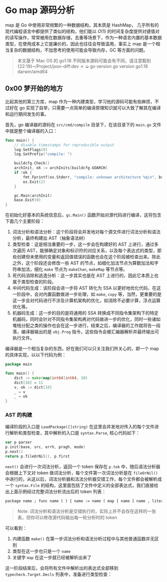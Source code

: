 # Go map 源码分析

map 是 Go 中使用非常频繁的一种数据结构，其本质是 HashMap， 几乎所有的现代编程语言中都提供了类似的结构，他们能以 $O(1)$ 的时间复杂度提供对键值对的读写操作，常常被用在数据存储，去重等场景下，作为一种语言内置的基本数据类型，在使用成本上它是廉价的，因此也往往会导致滥用，事实上 map 是一个相当复杂的数据结构，不加思考的使用可能会导致内存，GC 等方面的问题。

<!-- more -->

> 本文基于 Mac OS 的 go1.18 不同版本源码可能会有不同，请注意甄别
> {22:19}~/Project/json-diff:dev ✗ ➭ go version
> go version go1.18 darwin/amd64

## 0x00 梦开始的地方

比起其他的第三方库，map 作为一种内建类型，学习他的源码可能有些麻烦，不过好在 go 实现了自举，只需要一点简单的编译原理知识就可以大致了解其在编译和运行期间发生的事。

首先，go 编译器的源码在 `src/cmd/compile` 目录下，在该目录下的 `main.go` 文件中就是整个编译器的入口：

```go
func main() {
	// disable timestamps for reproducible output
	log.SetFlags(0)
	log.SetPrefix("compile: ")

	buildcfg.Check()
	archInit, ok := archInits[buildcfg.GOARCH]
	if !ok {
		fmt.Fprintf(os.Stderr, "compile: unknown architecture %q\n", buildcfg.GOARCH)
		os.Exit(2)
	}

	gc.Main(archInit)
	base.Exit(0)
}
```

在初始化好基本的系统信息后，`gc.Main()` 函数开始对源代码进行编译，这将包含下面几个主要阶段：

1. 词法分析和语法分析：这个阶段将会并发地对每个源文件进行词法分析和语法分析，最终构建出 AST（抽象语法树）
2. 类型检查：这是相当重要的一步，这一步会在构建好的 AST 上进行，通过多次遍历 AST，能够确定对象和标识符的对应关系，以及每个表达式的类型，那些创建但未使用的变量和返回值错误的函数也会在这个阶段被检查出来。除此之外，这个阶段还会修改一些 AST 的节点，如细化加法节点为算数加法和字符串加法，细化 `make` 节点为 `makeChan`, `makeMap` 等节点等。
3. 死代码消除和逃逸分析：这一步其实也是在 AST 上进行的，因此它本质上也属于类型检查的阶段。
4. 中间代码生成：该阶段会进一步将 AST 转化为 SSA 以更好地优化代码，在这一阶段中，会对内置函数做进一步处理，如 `make`, `copy` 等，当然，更重要的是这一步会对代码进行不涉及计算机架构的优化，如消除不必要计算，浮点运算优化等。
5. 机器码生成：这一步的目的是将通用的 SSA 转换成不同指令集架构下的特定机器码，同时会针对不同指令集架构再对代码做进一步的优化，同时一些诸如堆栈分配之类的操作也会在这一步进行，结束之后，编译器的工作就将告一段落，编译器输出的是 `obj.Prog` 指令，这些指令会被汇编器解析并最终输出可执行文件。

编译器是一个相当复杂的东西，好在我们可以只关注我们所关心的，即一个 map 的具体实现，以以下代码为例：

```go
package main

func main() {
	dict := make(map[int64]int64, 10)
	dict[10] = 11
	v, ok := dict[10]
	_ = v
	_ = ok
}
```

### AST 的构建

编译阶段的入口是 `LoadPackage([]string)` 在这里会并发地对传入的每个文件进行解析和类型检查，其中解析的入口是 `syntax.Parse`, 核心代码如下：

```go
var p parser
p.init(base, src, errh, pragh, mode)
p.next()
return p.fileOrNil(), p.first
```

`next()` 会进行一次词法分析，返回一个 token 保存在 `p.tok` 中，随后语法分析器会根据上下文对 token 做词法分析，每个文件第一次词法分析是在 `fileOrNil()` 中进行的，从这以后，词法分析器和法法分析器交错工作，每个文件都会被解析成一个 `syntax.File` 的结构，这里面包括了文件中定义的全部表达式，我们直接给出上面示例经过完整词法分析流出后的 token 列表：

```txt
package name ; func name ( ) { name := name ( map [ name ] name , literal ) ; name [ literal ] = literal ; name , name := name [ literal ] ; name = name ; name = name ; } ; EOF 
```

> Note: 词法分析和语法分析是交错执行的，实际上并不会存在这样的一张表，但你可以修改源代码输出每一轮分析时的 token

可以看到：

1. 内建函数 `make()` 在第一步词法分析和语法分析过程中与其他普通函数并无区别
2. 类型在这一步也只是一个 `name`
3. 关键字 `map` 在这一步就已经被解析出来了

这一阶段结束后，会将所有文件中解析出的表达式全部移到 `typecheck.Target.Decls` 列表中，准备进行类型检查：



